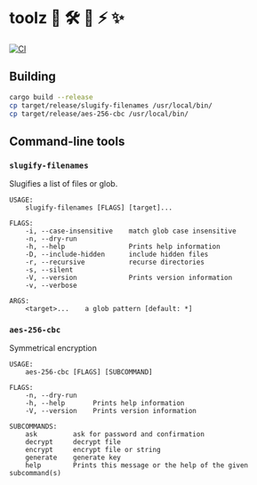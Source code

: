 # toolz 🦀 🛠  🔐 ⚡️ ✨

[![CI](https://github.com/gabrielfalcao/rustic-toolz/actions/workflows/rust.yml/badge.svg)](https://github.com/gabrielfalcao/rustic-toolz/actions/workflows/rust.yml)


## Building

```bash
cargo build --release
cp target/release/slugify-filenames /usr/local/bin/
cp target/release/aes-256-cbc /usr/local/bin/
```


## Command-line tools


### `slugify-filenames`

Slugifies a list of files or glob.

```man
USAGE:
    slugify-filenames [FLAGS] [target]...

FLAGS:
    -i, --case-insensitive    match glob case insensitive
    -n, --dry-run
    -h, --help                Prints help information
    -D, --include-hidden      include hidden files
    -r, --recursive           recurse directories
    -s, --silent
    -V, --version             Prints version information
    -v, --verbose

ARGS:
    <target>...    a glob pattern [default: *]
```

### `aes-256-cbc`

Symmetrical encryption

```manpage
USAGE:
    aes-256-cbc [FLAGS] [SUBCOMMAND]

FLAGS:
    -n, --dry-run
    -h, --help       Prints help information
    -V, --version    Prints version information

SUBCOMMANDS:
    ask         ask for password and confirmation
    decrypt     decrypt file
    encrypt     encrypt file or string
    generate    generate key
    help        Prints this message or the help of the given subcommand(s)
```
